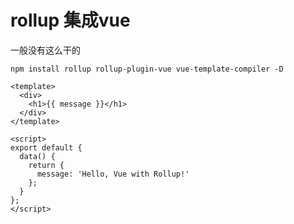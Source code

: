 #  rollup 集成vue

一般没有这么干的
```
npm install rollup rollup-plugin-vue vue-template-compiler -D
```

```vue
<template>
  <div>
    <h1>{{ message }}</h1>
  </div>
</template>

<script>
export default {
  data() {
    return {
      message: 'Hello, Vue with Rollup!'
    };
  }
};
</script>
```
